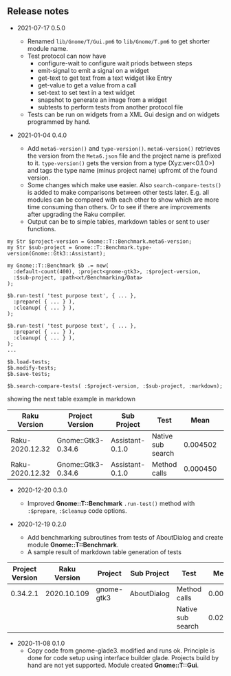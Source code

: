 ## Release notes

* 2021-07-17 0.5.0
  * Renamed `lib/Gnome/T/Gui.pm6` to `lib/Gnome/T.pm6` to get shorter module name.
  * Test protocol can now have
    * configure-wait to configure wait priods between steps
    * emit-signal to emit a signal on a widget
    * get-text to get text from a text widget like Entry
    * get-value to get a value from a call
    * set-text to set text in a text widget
    * snapshot to generate an image from a widget
    * subtests to perform tests from another protocol file
  * Tests can be run on widgets from a XML Gui design and on widgets programmed by hand.

* 2021-01-04 0.4.0
  * Add `meta6-version()` and `type-version()`. `meta6-version()` retrieves the version from the `Meta6.json` file and the project name is prefixed to it. `type-version()` gets the version from a type (Xyz:ver<0.1.0>) and tags the type name (minus project name) upfromt of the found version.
  * Some changes which make use easier. Also `search-compare-tests()` is added to make comparisons between other tests later. E.g. all modules can be compared with each other to show which are more time consuming than others. Or to see if there are improvements after upgrading the Raku compiler.
  * Output can be to simple tables, markdown tables or sent to user functions.

```
my Str $project-version = Gnome::T::Benchmark.meta6-version;
my Str $sub-project = Gnome::T::Benchmark.type-version(Gnome::Gtk3::Assistant);

my Gnome::T::Benchmark $b .= new(
  :default-count(400), :project<gnome-gtk3>, :$project-version,
  :$sub-project, :path<xt/Benchmarking/Data>
);

$b.run-test( 'test purpose text', { ... },
  :prepare( { ... } ),
  :cleanup( { ... } ),
);

$b.run-test( 'test purpose text', { ... },
  :prepare( { ... } ),
  :cleanup( { ... } ),
);
...

$b.load-tests;
$b.modify-tests;
$b.save-tests;

$b.search-compare-tests( :$project-version, :$sub-project, :markdown);
```
showing the next table example in markdown

|Raku Version|Project Version|Sub Project|Test|Mean|Rps|Speedup|
|-|-|-|-|-|-|-|
|Raku-2020.12.32|Gnome::Gtk3-0.34.6|Assistant-0.1.0|Native sub search|0.004502|222.11|-.--|
|Raku-2020.12.32|Gnome::Gtk3-0.34.6|Assistant-0.1.0|Method calls|0.000450|2224.20|10.01|

* 2020-12-20 0.3.0
  * Improved **Gnome::T::Benchmark** `.run-test()` method with `:$prepare`, `:$cleanup` code options.

* 2020-12-19 0.2.0
  * Add benchmarking subroutines from tests of AboutDialog and create module **Gnome::T::Benchmark**.
  * A sample result of markdown table generation of tests

|Project Version|Raku Version|Project|Sub Project|Test|Mean|Rps|Speedup|
|-|-|-|-|-|-|-|-|
|0.34.2.1|2020.10.109|gnome-gtk3|AboutDialog|Method calls|0.00277|360.55|10.46|
|||||Native sub search|0.02902|34.46|0.00|


* 2020-11-08 0.1.0
  * Copy code from gnome-glade3. modified and runs ok. Principle is done for code setup using interface builder glade. Projects build by hand are not yet supported. Module created **Gnome::T::Gui**.

